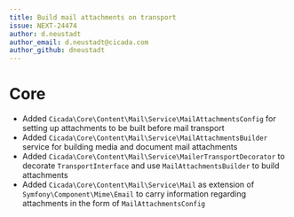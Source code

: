 ```yaml
---
title: Build mail attachments on transport
issue: NEXT-24474
author: d.neustadt
author_email: d.neustadt@cicada.com
author_github: dneustadt
---
```

# Core
* Added `Cicada\Core\Content\Mail\Service\MailAttachmentsConfig` for setting up attachments to be built before mail transport
* Added `Cicada\Core\Content\Mail\Service\MailAttachmentsBuilder` service for building media and document mail attachments
* Added `Cicada\Core\Content\Mail\Service\MailerTransportDecorator` to decorate `TransportInterface` and use `MailAttachmentsBuilder` to build attachments
* Added `Cicada\Core\Content\Mail\Service\Mail` as extension of `Symfony\Component\Mime\Email` to carry information regarding attachments in the form of `MailAttachmentsConfig`
